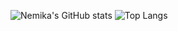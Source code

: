![Nemika's GitHub stats](https://github-readme-stats.vercel.app/api?username=Nemika-Haj&show_icons=true&theme=onedark&count_private=true)
![Top Langs](https://github-readme-stats.vercel.app/api/top-langs/?username=Nemika-Haj&theme=onedark&layout=compact)
